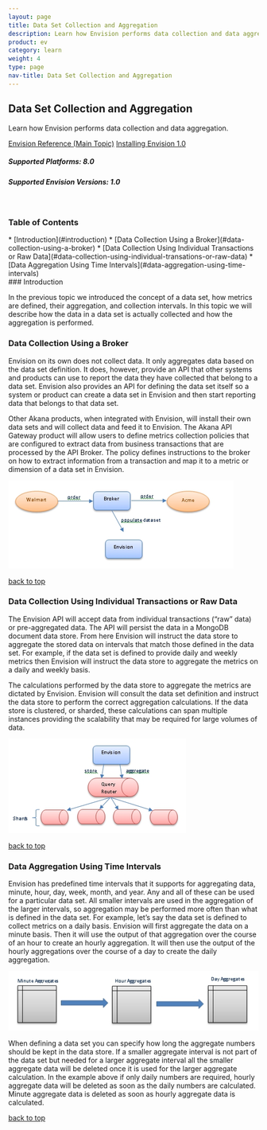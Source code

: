 ```yaml
---
layout: page
title: Data Set Collection and Aggregation
description: Learn how Envision performs data collection and data aggregation.
product: ev
category: learn
weight: 4
type: page
nav-title: Data Set Collection and Aggregation
---
```


## Data Set Collection and Aggregation
Learn how Envision performs data collection and data aggregation.

<a href="env_toc.html" class="button secondary">Envision Reference (Main Topic)</a>  <a href="../envision_install/installing_envision.htm" class="button secondary">Installing Envision 1.0</a>
<h5 class="stamp">Supported Platforms: 8.0</h5>  <h5 class="stamp">Supported Envision Versions: 1.0</h5><br>

<div class = "divider1"></div>

### Table of Contents
<div id="toc-marker"></div>
* [Introduction](#introduction)
* [Data Collection Using a Broker](#data-collection-using-a-broker)
* [Data Collection Using Individual Transactions or Raw Data](#data-collection-using-individual-transations-or-raw-data)
* [Data Aggregation Using Time Intervals](#data-aggregation-using-time-intervals)

<div class = "divider1"></div>
### <a id="introduction"></a>Introduction

In the previous topic we introduced the concept of a data set, how metrics are defined, their aggregation, and collection intervals. In this topic we will describe how the data in a data set is actually collected and how the aggregation is performed.

### <a id="data-collection-using-a-broker"></a>Data Collection Using a Broker

Envision on its own does not collect data. It only aggregates data based on the data set definition. It does, however, provide an API that other systems and products can use to report the data they have collected that belong to a data set. Envision also provides an API for defining the data set itself so a system or product can create a data set in Envision and then start reporting data that belongs to that data set.

Other Akana products, when integrated with Envision, will install their own data sets and will collect data and feed it to Envision. The Akana API Gateway product will allow users to define metrics collection policies that are configured to extract data from business transactions that are processed by the API Broker. The policy defines instructions to the broker on how to extract information from a transaction and map it to a metric or dimension of a data set in Envision.

![Envision](images/env_dataset_aggregation1.jpg "Dataset Collection using a Broker")

<a href="#top">back to top</a>

### <a id="data-collection-using-individual-transations-or-raw-data"></a>Data Collection Using Individual Transactions or Raw Data

The Envision API will accept data from individual transactions (“raw” data) or pre-aggregated data. The API will persist the data in a MongoDB document data store. From here Envision will instruct the data store to aggregate the stored data on intervals that match those defined in the data set. For example, if the data set is defined to provide daily and weekly metrics then Envision will instruct the data store to aggregate the metrics on a daily and weekly basis.

The calculations performed by the data store to aggregate the metrics are dictated by Envision. Envision will consult the data set definition and instruct the data store to perform the correct aggregation calculations. If the data store is clustered, or sharded, these calculations can span multiple instances providing the scalability that may be required for large volumes of data.

![Envision](images/env_dataset_aggregation2.jpg "Data Collection using Individual Transactions or Raw Data")

<a href="#top">back to top</a>

### <a id="data-aggregation-using-time-intervals"></a>Data Aggregation Using Time Intervals

Envision has predefined time intervals that it supports for aggregating data, minute, hour, day, week, month, and year. Any and all of these can be used for a particular data set. All smaller intervals are used in the aggregation of the larger intervals, so aggregation may be performed more often than what is defined in the data set. For example, let’s say the data set is defined to collect metrics on a daily basis. Envision will first aggregate the data on a minute basis. Then it will use the output of that aggregation over the course of an hour to create an hourly aggregation. It will then use the output of the hourly aggregations over the course of a day to create the daily aggregation.

![Envision](images/env_dataset_aggregation3.jpg "Data Aggregation Using Time Intervals")

When defining a data set you can specify how long the aggregate numbers should be kept in the data store. If a smaller aggregate interval is not part of the data set but needed for a larger aggregate interval all the smaller aggregate data will be deleted once it is used for the larger aggregate calculation. In the example above if only daily numbers are required, hourly aggregate data will be deleted as soon as the daily numbers are calculated. Minute aggregate data is deleted as soon as hourly aggregate data is calculated.

<a href="#top">back to top</a>